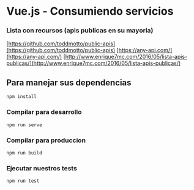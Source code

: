 # Vue.js - Consumiendo servicios
### Lista con recursos (apis publicas en su mayoria)
[https://github.com/toddmotto/public-apis](https://github.com/toddmotto/public-apis)
[https://any-api.com/](https://any-api.com/)
[http://www.enrique7mc.com/2016/05/lista-apis-publicas/](http://www.enrique7mc.com/2016/05/lista-apis-publicas/)

## Para manejar sus dependencias
```
npm install
```
### Compilar para desarrollo
```
npm run serve
```

### Compilar para produccion
```
npm run build
```

### Ejecutar nuestros tests
```
npm run test
```



